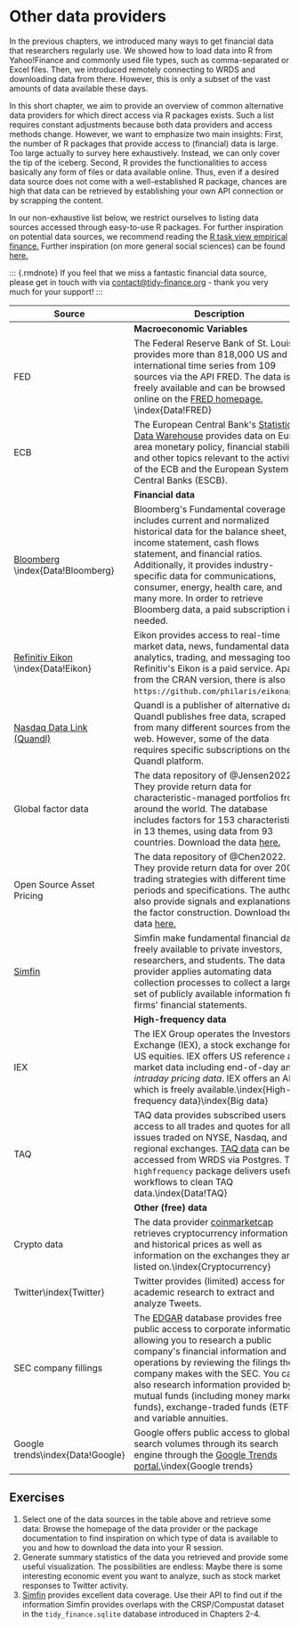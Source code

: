 # Other data providers

In the previous chapters, we introduced many ways to get financial data that researchers regularly use. We showed how to load data into R from Yahoo!Finance and commonly used file types, such as comma-separated or Excel files. Then, we introduced remotely connecting to WRDS and downloading data from there. However, this is only a subset of the vast amounts of data available these days.

In this short chapter, we aim to provide an overview of common alternative data providers for which direct access via R packages exists. Such a list requires constant adjustments because both data providers and access methods change. However, we want to emphasize two main insights: First, the number of R packages that provide access to (financial) data is large. Too large actually to survey here exhaustively. Instead, we can only cover the tip of the iceberg. Second, R provides the functionalities to access basically any form of files or data available online. Thus, even if a desired data source does not come with a well-established R package, chances are high that data can be retrieved by establishing your own API connection or by scrapping the content.

In our non-exhaustive list below, we restrict ourselves to listing data sources accessed through easy-to-use R packages. For further inspiration on potential data sources, we recommend reading the [R task view empirical finance.](https://cran.r-project.org/web/views/Finance.html) Further inspiration (on more general social sciences) can be found [here.](https://cengel.github.io/gearup2016/SULdataAccess.html)

::: {.rmdnote}
If you feel that we miss a fantastic financial data source, please get in touch with via [contact@tidy-finance.org](mailto:contact@tidy-finance.org) - thank you very much for your support!
:::

| Source | Description  | R packages                                       |
|--------|---------------------------------------|-----------------|
|          | **Macroeconomic Variables**         |                         |
| FED                                                                       | The Federal Reserve Bank of St. Louis provides more than 818,000 US and international time series from 109 sources via the API FRED. The data is freely available and can be browsed online on the [FRED homepage.](https://fred.stlouisfed.org/)  \index{Data!FRED}                                                                                                                                                    | `fredr` [@fredr] and `alfred` [@alfred]                |
| ECB                                                                       | The European Central Bank's [Statistical Data Warehouse](https://sdw.ecb.europa.eu/) provides data on Euro area monetary policy, financial stability, and other topics relevant to the activities of the ECB and the European System of Central Banks (ESCB).                                                                                                                                          | `ecb` [@ecb]\index{Data!ECB}                                           |
|                                                                           | **Financial data**                                                                                                                                                                                                                                                                                                                                                                                     |                                                        |
| [Bloomberg](https://www.bloomberg.com/) \index{Data!Bloomberg}                                  | Bloomberg's Fundamental coverage includes current and normalized historical data for the balance sheet, income statement, cash flows statement, and financial ratios. Additionally, it provides industry-specific data for communications, consumer, energy, health care, and many more. In order to retrieve Bloomberg data, a paid subscription is needed.                                           | `Rblpapi` [@Rblpapi]                                   |
| [Refinitiv Eikon](https://www.refinitiv.com/en/financial-data) \index{Data!Eikon} | Eikon provides access to real-time market data, news, fundamental data, analytics, trading, and messaging tools. Refinitiv's Eikon is a paid service. Apart from the CRAN version, there is also `https://github.com/philaris/eikonapir`.                                                       | `DatastreamDSWS2R` [@DatastreamDSWS2R] and `eikonapir` |
| [Nasdaq Data Link (Quandl)](data.nasdaq.com/publishers/qdl)               | Quandl is a publisher of alternative data. Quandl publishes free data, scraped from many different sources from the web. However, some of the data requires specific subscriptions on the Quandl platform.                                                                                                                                                                                             | `Quandl` [@Quandl]                                     |
| Global factor data                                                        | The data repository of @Jensen2022b. They provide return data for characteristic-managed portfolios from around the world. The database includes factors for 153 characteristics in 13 themes, using data from 93 countries. Download the data [here.](https://jkpfactors.com/)                                                                                                                        |                                                        |
| Open Source Asset Pricing                                                 | The data repository of @Chen2022. They provide return data for over 200 trading strategies with different time periods and specifications. The authors also provide signals and explanations of the factor construction. Download the data [here.](https://www.openassetpricing.com/data)                                                                                                              |                                                        |
| [Simfin](https://simfin.com/)                                             | Simfin make fundamental financial data freely available to private investors, researchers, and students. The data provider applies automating data collection processes to collect a large set of publicly available information from firms' financial statements.                                                                                                                                     | `simfinapi` [@simfinapi]                               |
|                                                                           | **High-frequency data**                                                                                                                                                                                                                                                                                                                                                                                |                                                        |
| IEX                                                                       | The IEX Group operates the Investors Exchange (IEX), a stock exchange for US equities. IEX offers US reference and market data including end-of-day and *intraday pricing data*. IEX offers an API which is freely available.\index{High-frequency data}\index{Big data}                                                                                                                                                                         | `Riex` [@Riex]                                         |
| TAQ                                                                       | TAQ data provides subscribed users access to all trades and quotes for all issues traded on NYSE, Nasdaq, and the regional exchanges. [TAQ data](https://www.nyse.com/market-data/historical) can be accessed from WRDS via Postgres. The `highfrequency` package delivers useful workflows to clean TAQ data.\index{Data!TAQ}                                                                                         | `highfrequency` [@highfrequency]                       |
|                                                                           | **Other (free) data**                                                                                                                                                                                                                                                                                                                                                                                  |                                                        |
| Crypto data                                                               | The data provider [coinmarketcap](coinmarketcap.com) retrieves cryptocurrency information and historical prices as well as information on the exchanges they are listed on.\index{Cryptocurrency}                                                                                                                                                                                                                            | `crypto2` [@crypto2]                                   |
| Twitter\index{Twitter}                                                                   | Twitter provides (limited) access for academic research to extract and analyze Tweets.                                                                                                                                                                                                                                                                                                                 | `rtweet` [@rtweet]                                     |
| SEC company fillings                                                      | The [EDGAR](https://www.sec.gov/edgar/about) database provides free public access to corporate information, allowing you to research a public company's financial information and operations by reviewing the filings the company makes with the SEC. You can also research information provided by mutual funds (including money market funds), exchange-traded funds (ETFs), and variable annuities. | `edgarWebR` [@edgarWebR]                               |
| Google trends\index{Data!Google}                                                             | Google offers public access to global search volumes through its search engine through the [Google Trends portal.](https://trends.google.com/trends/?geo=DK)\index{Google trends}                                                                                                                                                                                                                                           | `globaltrends` [@globaltrends] and `gtrends` [@gtrendsR]                         |

## Exercises

1. Select one of the data sources in the table above and retrieve some data: Browse the homepage of the data provider or the package documentation to find inspiration on which type of data is available to you and how to download the data into your R session.
2. Generate summary statistics of the data you retrieved and provide some useful visualization. The possibilities are endless: Maybe there is some interesting economic event you want to analyze, such as stock market responses to Twitter activity.
3. [Simfin](https://simfin.com/) provides excellent data coverage. Use their API to find out if the information Simfin provides overlaps with the CRSP/Compustat dataset in the `tidy_finance.sqlite` database introduced in Chapters 2-4.
